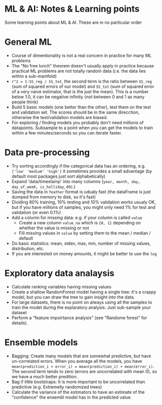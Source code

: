 
# ML & AI: Notes & Learning points

Some learning points about ML & AI.
These are in no particular order


# General ML

- Course of dimentionality is not a real concern in practice for many ML problems
- The "No free lunch" theorem doesn't usually apply in practice because practical ML problems are not totally random data (i.e. the data lies within a sub-manifold)
- `r^2 = 1-SS_reg / SS_tot`, the second term is the ratio between `SS_reg` (sum of squared errors of our model) and `SS_tot` (sum of squared error of a very naive estimator, that is the just the mean). This is a number below 1.0, it can be negative infinity (not between 0 and 1 as many people think)
- Build 5 basic models (one better than the other), test them on the test and validation set. The scores should be in the same direcction, otherwise the test/validation models are biased.
- For exploring / finding models you probably don't need millions of datapoints. Subsample to a point when you can get the models to train within a few minutes/seconds so you can iterate faster.

# Data pre-processing

- Try sorting accordingly if the categorical data has an ordering, e.g. `['low' 'medium' 'high']` it sometimes provides a small advantage (by default most packages just sort alphabetically)
- Expand 'data/timestamp' into many columns (`year, month, day, day_of_weeK, is_holliday`, etc.)
- Saving the data in `feather` format is udualy fast (the dataFrame is just dumped from memory to disk, so it's fast)
- Dividing 80% training, 10% testing and 10% validation works usualy OK, but if you have millions of samples, you might only need 1% for test and validation (or even 0.1%)
- Add a column for missing data: e.g. if your column is called `value`
    - Create a new column `value_na` which is `{0, 1}` depending on whether the value is missing or not
    - Fill missing values in `value` by setting them to the mean / median / default
- Do basic statistics: mean, stdev, max, min, number of missing values, distribution, etc.
- If you are interested on money amounts, it might be better to use the `log`

# Exploratory data analaysis

- Calculate ranking variables having missing values
- Create a shallow RandomForest model having a single tree: it's a crappy model, but you can draw the tree to gain insight into the data.
- For large datasets, there is no point on always using all the samples to train the model during the explaratory analysis: Just sub-sample your dataset
- Perform a "feature impoirtance analysis" (see "Randome forest" for details).

# Ensemble models
- Bagging: Create many models that are somewhat predictive, but have un-correlated errors. When you average all the models, you have `mean(prediction_i + error_i) = mean(prediction_i) + mean(error_i)`. The second term tends to zero (errors are uncorrelated with mean 0), so we have a much better predition.
- Bag if little bootstraps: It is more important to be uncorrelated than predictive (e.g. Extremelly randomized trees)
- Calculate the variance of the estimators to have an estimate of the "confidence" the ensembl model has in the predicted value.


